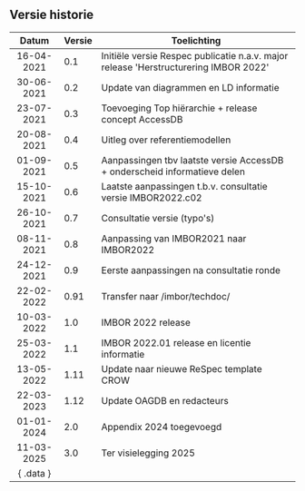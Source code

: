 ## Versie historie

|   Datum    | Versie | Toelichting                                                                          |
|:----------:|--------|--------------------------------------------------------------------------------------|
| 16-04-2021 | 0.1    | Initiële versie Respec publicatie n.a.v. major release 'Herstructurering IMBOR 2022' |
| 30-06-2021 | 0.2    | Update van diagrammen en LD informatie                                               |
| 23-07-2021 | 0.3    | Toevoeging Top hiërarchie + release concept AccessDB                                 |
| 20-08-2021 | 0.4    | Uitleg over referentiemodellen                                                       |
| 01-09-2021 | 0.5    | Aanpassingen tbv laatste versie AccessDB + onderscheid informatieve delen            |
| 15-10-2021 | 0.6    | Laatste aanpassingen t.b.v. consultatie versie IMBOR2022.c02                         |
| 26-10-2021 | 0.7    | Consultatie versie (typo's)                                                          |
| 08-11-2021 | 0.8    | Aanpassing van IMBOR2021 naar IMBOR2022                                              |
| 24-12-2021 | 0.9    | Eerste aanpassingen na consultatie ronde                                             |
| 22-02-2022 | 0.91   | Transfer naar /imbor/techdoc/                                                        |
| 10-03-2022 | 1.0    | IMBOR 2022 release                                                                   |
| 25-03-2022 | 1.1    | IMBOR 2022.01 release en licentie informatie                                         |
| 13-05-2022 | 1.11   | Update naar nieuwe ReSpec template CROW                                              |
| 22-03-2023 | 1.12   | Update OAGDB en redacteurs                                                           |
| 01-01-2024 | 2.0    | Appendix 2024 toegevoegd                                                             |
| 11-03-2025 | 3.0    | Ter visielegging 2025                                                                |
| { .data }  |        |                                                                                      |